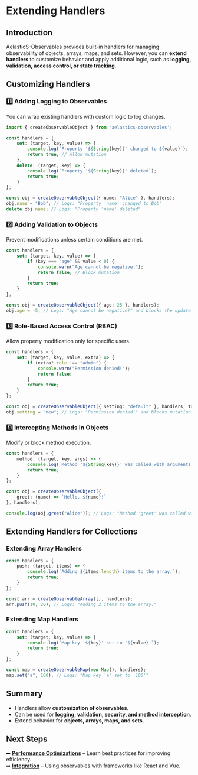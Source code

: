 # Extending Handlers

## Introduction

AelasticS-Observables provides built-in handlers for managing observability of objects, arrays, maps, and sets. However, you can **extend handlers** to customize behavior and apply additional logic, such as **logging, validation, access control, or state tracking**.

## Customizing Handlers

### **1️⃣ Adding Logging to Observables**
You can wrap existing handlers with custom logic to log changes.

```typescript
import { createObservableObject } from 'aelastics-observables';

const handlers = {
    set: (target, key, value) => {
        console.log(`Property '${String(key)}' changed to ${value}`);
        return true; // Allow mutation
    },
    delete: (target, key) => {
        console.log(`Property '${String(key)}' deleted`);
        return true;
    }
};

const obj = createObservableObject({ name: "Alice" }, handlers);
obj.name = "Bob"; // Logs: "Property 'name' changed to Bob"
delete obj.name; // Logs: "Property 'name' deleted"
```

### **2️⃣ Adding Validation to Objects**
Prevent modifications unless certain conditions are met.

```typescript
const handlers = {
    set: (target, key, value) => {
        if (key === "age" && value < 0) {
            console.warn("Age cannot be negative!");
            return false; // Block mutation
        }
        return true;
    }
};

const obj = createObservableObject({ age: 25 }, handlers);
obj.age = -5; // Logs: "Age cannot be negative!" and blocks the update
```

### **3️⃣ Role-Based Access Control (RBAC)**
Allow property modification only for specific users.

```typescript
const handlers = {
    set: (target, key, value, extra) => {
        if (extra?.role !== "admin") {
            console.warn("Permission denied!");
            return false;
        }
        return true;
    }
};

const obj = createObservableObject({ setting: "default" }, handlers, true, { role: "guest" });
obj.setting = "new"; // Logs: "Permission denied!" and blocks mutation
```

### **4️⃣ Intercepting Methods in Objects**
Modify or block method execution.

```typescript
const handlers = {
    method: (target, key, args) => {
        console.log(`Method '${String(key)}' was called with arguments:`, args);
        return true;
    }
};

const obj = createObservableObject({
    greet: (name) => `Hello, ${name}!`
}, handlers);

console.log(obj.greet("Alice")); // Logs: "Method 'greet' was called with arguments: ['Alice']"
```

## Extending Handlers for Collections

### **Extending Array Handlers**
```typescript
const handlers = {
    push: (target, items) => {
        console.log(`Adding ${items.length} items to the array.`);
        return true;
    }
};

const arr = createObservableArray([], handlers);
arr.push(10, 20); // Logs: "Adding 2 items to the array."
```

### **Extending Map Handlers**
```typescript
const handlers = {
    set: (target, key, value) => {
        console.log(`Map key '${key}' set to '${value}'`);
        return true;
    }
};

const map = createObservableMap(new Map(), handlers);
map.set("a", 100); // Logs: "Map key 'a' set to '100'"
```

## Summary

- Handlers allow **customization of observables**.
- Can be used for **logging, validation, security, and method interception**.
- Extend behavior for **objects, arrays, maps, and sets**.

## Next Steps

➡ **[Performance Optimizations](./performance.md)** – Learn best practices for improving efficiency.  
➡ **[Integration](./integration.md)** – Using observables with frameworks like React and Vue.  
